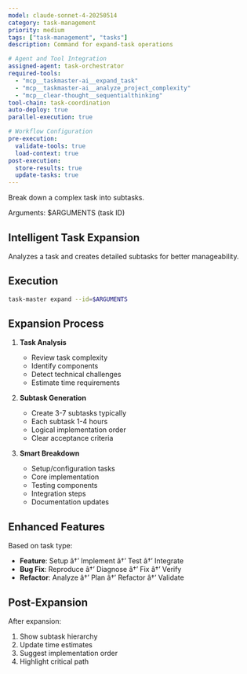 ```yaml
---
model: claude-sonnet-4-20250514
category: task-management
priority: medium
tags: ["task-management", "tasks"]
description: Command for expand-task operations

# Agent and Tool Integration
assigned-agent: task-orchestrator
required-tools:
  - "mcp__taskmaster-ai__expand_task"
  - "mcp__taskmaster-ai__analyze_project_complexity"
  - "mcp__clear-thought__sequentialthinking"
tool-chain: task-coordination
auto-deploy: true
parallel-execution: true

# Workflow Configuration
pre-execution:
  validate-tools: true
  load-context: true
post-execution:
  store-results: true
  update-tasks: true
---
```


Break down a complex task into subtasks.

Arguments: $ARGUMENTS (task ID)

## Intelligent Task Expansion

Analyzes a task and creates detailed subtasks for better manageability.

## Execution

```bash
task-master expand --id=$ARGUMENTS
```

## Expansion Process

1. **Task Analysis**
   - Review task complexity
   - Identify components
   - Detect technical challenges
   - Estimate time requirements

2. **Subtask Generation**
   - Create 3-7 subtasks typically
   - Each subtask 1-4 hours
   - Logical implementation order
   - Clear acceptance criteria

3. **Smart Breakdown**
   - Setup/configuration tasks
   - Core implementation
   - Testing components
   - Integration steps
   - Documentation updates

## Enhanced Features

Based on task type:
- **Feature**: Setup â†’ Implement â†’ Test â†’ Integrate
- **Bug Fix**: Reproduce â†’ Diagnose â†’ Fix â†’ Verify
- **Refactor**: Analyze â†’ Plan â†’ Refactor â†’ Validate

## Post-Expansion

After expansion:
1. Show subtask hierarchy
2. Update time estimates
3. Suggest implementation order
4. Highlight critical path


